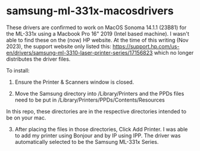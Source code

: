 # samsung-ml-331x-macosdrivers
These drivers are confirmed to work on MacOS Sonoma 14.1.1 (23B81) for the ML-331x using a Macbook Pro 16" 2019 (Intel based machine). I wasn't able to find these on the (now) HP website.
At the time of this writing (Nov 2023), the support website only listed this: https://support.hp.com/us-en/drivers/samsung-ml-3310-laser-printer-series/17156823 which no longer distributes the driver files.

To install:
1) Ensure the Printer & Scanners window is closed. 

2) Move the Samsung directory into /Library/Printers
and the PPDs files need to be put in /Library/Printers/PPDs/Contents/Resources

In this repo, these directories are in the respective directories intended to be on your mac.

3) After placing the files in those directories, Click Add Printer. I was able to add my printer using Bonjour and by IP using IPP. The driver was automatically selected to be the Samsung ML-331x Series. 
